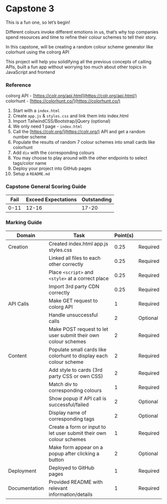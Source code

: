 # Capstone 3

This is a fun one, so let’s begin!

Different colours invoke different emotions in us, that’s why top companies spend resources and time to refine their colour schemes to tell their story.

In this capstone, will be creating a random colour scheme generator like colorhunt using the colrorg API

This project will help you solidifying all the previous concepts of calling APIs, built a fun app without worrying too much about other topics in JavaScript and frontend

### Reference

colrorg API - [https://colr.org/api.html](https://colr.org/api.html/) <br/>
colorhunt - [https://colorhunt.co/](https://colorhunt.co/)

1. Start with a `index.html`
2. Create `app.js` & `styles.css` and link them into index.html
3. Import TailwindCSS/Bootstrap/jQuery (optional)
4. We only need 1 page - `index.html`
5. Call the [https://colr.org/](https://colr.org/) API and get a random number scheme
6. Populate the results of random 7 colour schemes into small cards like colorhunt
7. Add `div` with the corresponding colours
8. You may choose to play around with the other endpoints to select tags/color name
9. Deploy your project into GitHub pages
10. Setup a `README.md`

### Capstone General Scoring Guide

| Fail | Exceed Expectations | Outstanding |
| ---- | ------------------- | ----------- |
| 0-11 | 12-16               | 17-20       |

### Marking Guide

| Domain        | Task                                                               | Point(s) |          |
| ------------- | ------------------------------------------------------------------ | -------- | -------- |
| Creation      | Created index.html app.js styles.css                               | 0.25     | Required |
|               | Linked all files to each other correctly                           | 0.25     | Required |
|               | Place `<script>` and `<style>` at a correct place                  | 0.25     | Required |
|               | Import 3rd party CDN correctly                                     | 0.25     | Required |
| API Calls     | Make GET request to colorg API                                     | 1        | Required |
|               | Handle unsuccessful calls                                          | 2        | Optional |
|               | Make POST request to let user submit their own colour schemes      | 2        | Required |
| Content       | Populate small cards like colorhunt to display each colour scheme  | 2        | Required |
|               | Add style to cards (3rd party CSS or own CSS)                      | 2        | Required |
|               | Match div to corresponding colours                                 | 1        | Required |
|               | Show popup if API call is successful/failed                        | 2        | Optional |
|               | Display name of corresponding tags                                 | 2        | Optional |
|               | Create a form or input to let user submit their own colour schemes | 1        | Required |
|               | Make form appear on a popup after clicking a button                | 2        | Optional |
| Deployment    | Deployed to GitHub pages                                           | 1        | Required |
| Documentation | Provided README with relevant information/details                  | 1        | Required |
